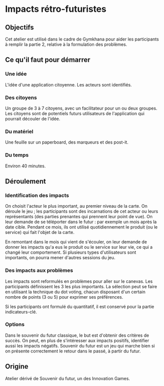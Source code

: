 # Impacts rétro-futuristes

## Objectifs
Cet atelier est utilisé dans le cadre de Gymkhana pour aider les participants à remplir la partie 2, relative à la formulation des problèmes.

## Ce qu'il faut pour démarrer

### Une idée
L'idée d'une application citoyenne. Les acteurs sont identifiés.

### Des citoyens
Un groupe de 3 à 7 citoyens, avec un facilitateur pour un ou deux groupes. Les citoyens sont de potentiels futurs utilisateurs de l'application qui pourrait découler de l'idée.

### Du matériel
Une feuille sur un paperboard, des marqueurs et des post-it.

### Du temps
Environ 40 minutes.

## Déroulement

### Identification des impacts
On choisit l'acteur le plus important, au premier niveau de la carte. On déroule le jeu ; les participants sont des incarnations de cet acteur ou leurs représentants (des parties prenantes qui prennent leur point de vue). 
On leur demande de se téléporter dans le futur : par exemple un mois après la date cible. Pendant ce mois, ils ont utilisé quotidiennement le produit (ou le service) qui fait l'objet de la carte.

En remontant dans le mois qui vient de s'écouler, on leur demande de donner les impacts qu'a eus le produit ou le service sur leur vie, ce qui a changé leur comportement.
Si plusieurs types d'utilisateurs sont importants, on pourra mener d'autres sessions du jeu.

### Des impacts aux problèmes
Les impacts sont reformulés en problèmes pour aller sur le canevas.
Les participants définissent les 3 les plus importants. La sélection peut se faire en utilisant la technique du dot voting, chacun disposant d'un certain nombre de points (3 ou 5) pour exprimer ses préférences.

Si les participants ont formulé du quantitatif, il est conservé pour la partie indicateurs-clé.

### Options
Dans le souvenir du futur classique, le but est d'obtenir des critères de succès. On peut, en plus de s'intéresser aux impacts positifs, identifier aussi les impacts négatifs. 
Souvenir du futur est un jeu qui marche bien si on présente correctement le retour dans le passé, à partir du futur.

## Origine
Atelier dérivé de Souvenir du futur, un des Innovation Games.